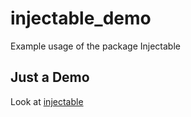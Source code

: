 # injectable_demo

Example usage of the package Injectable

## Just a Demo
Look at [injectable](https://pub.dev/packages/injectable)


